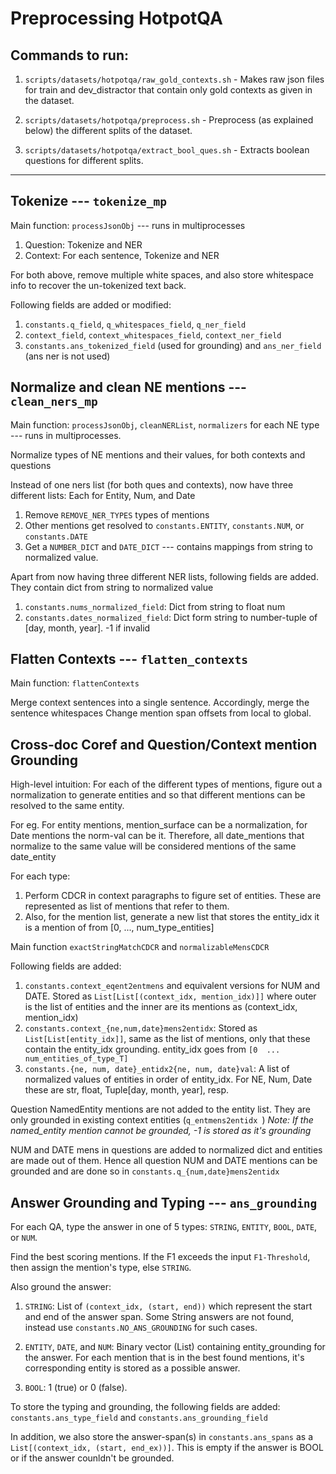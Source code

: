 # Preprocessing HotpotQA


## Commands to run:
1. `scripts/datasets/hotpotqa/raw_gold_contexts.sh` - 
Makes raw json files for train and dev_distractor that contain only gold contexts as given in the dataset.

2. `scripts/datasets/hotpotqa/preprocess.sh` -
Preprocess (as explained below) the different splits of the dataset.

3. `scripts/datasets/hotpotqa/extract_bool_ques.sh` -
Extracts boolean questions for different splits.

* * *

## Tokenize --- ```tokenize_mp```
Main function: ```processJsonObj``` --- runs in multiprocesses

1. Question: Tokenize and NER 
2. Context: For each sentence, Tokenize and NER

For both above, remove multiple white spaces, and also store whitespace info to recover the un-tokenized text back.

Following fields are added or modified:
1. ```constants.q_field```, ```q_whitespaces_field```, ```q_ner_field```
2. ```context_field```, ```context_whitespaces_field```, ```context_ner_field```
3. ```constants.ans_tokenized_field``` (used for grounding) and ```ans_ner_field``` (ans ner is not used)  



## Normalize and clean NE mentions --- ```clean_ners_mp```
Main function: ```processJsonObj```, ```cleanNERList```, ```normalizers``` for each NE type
--- runs in multiprocesses.

Normalize types of NE mentions and their values,
for both contexts and questions

Instead of one ners list (for both ques and contexts), now have three different lists:
Each for Entity, Num, and Date

1. Remove ```REMOVE_NER_TYPES``` types of mentions
2. Other mentions get resolved to ```constants.ENTITY```, ```constants.NUM```, or ```constants.DATE``` 
3. Get a ```NUMBER_DICT``` and ```DATE_DICT``` --- contains mappings from string to normalized value.

Apart from now having three different NER lists, following fields are added.
They contain dict from  string to normalized value
1. ```constants.nums_normalized_field```:
Dict from string to float num
2. ```constants.dates_normalized_field```:
Dict form string to number-tuple of [day, month, year]. -1 if invalid


## Flatten Contexts --- ```flatten_contexts```
Main function: ```flattenContexts```

Merge context sentences into a single sentence.
Accordingly, merge the sentence whitespaces
Change mention span offsets from local to global.


## Cross-doc Coref and Question/Context mention Grounding
High-level intuition:
For each of the different types of mentions, figure out a normalization to generate entities and so that different mentions can be resolved to the same entity.

For eg. For entity mentions, mention_surface can be a normalization, for Date mentions the norm-val can be it.
Therefore, all date_mentions that normalize to the same value will be considered mentions of the same date_entity 

For each type:
1. Perform CDCR in context paragraphs to figure set of entities. These are represented as list of mentions that refer to them.
2. Also, for the mention list, generate a new list that stores the entity_idx it is a mention of from [0, ..., num_type_entities]

Main function ```exactStringMatchCDCR``` and ```normalizableMensCDCR```

Following fields are added:
1. ```constants.context_eqent2entmens``` and equivalent versions for NUM and DATE.
Stored as `List[List[(context_idx, mention_idx)]]` where outer is the list of entities and the inner are its mentions as (context_idx, mention_idx)   
2. ```constants.context_{ne,num,date}mens2entidx```:
Stored as `List[List[entity_idx]]`, same as the list of mentions, only that these contain the entity_idx grounding.
entity_idx goes from ```[0  ... num_entities_of_type_T]```
3. `constants.{ne, num, date}_entidx2{ne, num, date}val`:
A list of normalized values of entities in order of entity_idx.
For NE, Num, Date these are str, float, Tuple[day, month, year], resp.


Question NamedEntity mentions are not added to the entity list. They are only grounded in existing context entities
(`q_entmens2entidx `) *Note: If the named_entity mention cannot be grounded, -1 is stored as it's grounding*

NUM and DATE mens in questions are added to normalized dict and entities are made out of them.
Hence all question NUM and DATE mentions can be grounded and are done so in `constants.q_{num,date}mens2entidx` 


## Answer Grounding and Typing --- ```ans_grounding```
For each QA, type the answer in one of 5 types:
```STRING```, ```ENTITY```, ```BOOL```, ```DATE```, or ```NUM```.

Find the best scoring mentions.
If the F1 exceeds the input ```F1-Threshold```, then assign the mention's type, else ```STRING```.

Also ground the answer: 
1. ```STRING```: List of ```(context_idx, (start, end))``` which represent the start and end of the answer span.
Some String answers are not found, instead use ```constants.NO_ANS_GROUNDING``` for such cases.

2. ```ENTITY```, ```DATE```, and ```NUM```: Binary vector (List) containing entity_grounding for the answer.
For each mention that is in the best found mentions, it's corresponding entity is stored as a possible answer.

3. ```BOOL```: 1 (true) or 0 (false).

To store the typing and grounding, the following fields are added:
`constants.ans_type_field` and `constants.ans_grounding_field`

In addition, we also store the answer-span(s) in `constants.ans_spans`
as a `List[(context_idx, (start, end_ex))]`.
This is empty if the answer is BOOL or if the answer counldn't be grounded.





 


